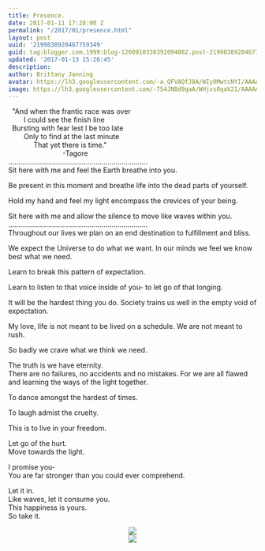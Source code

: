 ```yaml
---
title: Presence.
date: 2017-01-11 17:28:00 Z
permalink: "/2017/01/presence.html"
layout: post
uuid: '2199838920467759349'
guid: tag:blogger.com,1999:blog-1260910330392094082.post-2199838920467759349
updated: '2017-01-13 15:26:45'
description: 
author: Brittany Janning
avatar: https://lh3.googleusercontent.com/-a_QFVAQfJ8A/WIy0MwtcNYI/AAAAAAAAAYU/MjTQjocbF6Q/s640/IMG_20170126_093835_269.jpg
image: https://lh3.googleusercontent.com/-754JNBd9gaA/WHjxs0qaV2I/AAAAAAAAAW8/N43lBLFvHUE/s640/IMG_20160828_111435.jpg
---
```


<div class="css-full-post-content js-full-post-content">
<p dir="ltr">&#160; "And when the frantic race was over <br>&#160;&#160;&#160;&#160;&#160;&#160;&#160; I could see the finish line <br>&#160; Bursting with fear lest I be too late<br>&#160;&#160;&#160;&#160;&#160;&#160;&#160; Only to find at the last minute<br>&#160;&#160;&#160;&#160;&#160;&#160;&#160;&#160;&#160;&#160;&#160;&#160; That yet there is time."<br>&#160;&#160;&#160;&#160;&#160;&#160;&#160;&#160;&#160;&#160;&#160;&#160;&#160;&#160;&#160;&#160;&#160;&#160;&#160;&#160;&#160;&#160;&#160;&#160;&#160;&#160;&#160; -Tagore<br>......................................................................<br>Sit here with me and feel the Earth breathe into you.</p><p dir="ltr">Be present in this moment and breathe life into the dead parts of yourself. </p><p dir="ltr">Hold my hand and feel my light encompass the crevices of your being. </p><p dir="ltr">Sit here with me and allow the silence to move like waves within you.<br>......................................................................<br>Throughout our lives we plan on an end destination to fulfillment and bliss.</p><p dir="ltr">We expect the Universe to do what we want. In our minds we feel we know best what we need.</p><p dir="ltr">Learn to break this pattern of expectation. </p><p dir="ltr">Learn to listen to that voice inside of you- to let go of that longing.</p><p dir="ltr">It will be the hardest thing you do. Society trains us well in the empty void of expectation. </p><p dir="ltr">My love, life is not meant to be lived on a schedule. We are not meant to rush. </p><p dir="ltr">So badly we crave what we think we need.</p><p dir="ltr">The truth is we have eternity. <br>There are no failures, no accidents and no mistakes. For we are all flawed and learning the ways of the light together.</p><p dir="ltr">To dance amongst the hardest of times. </p><p dir="ltr">To laugh admist the cruelty.</p><p dir="ltr">This is to live in your freedom.</p><p dir="ltr">Let go of the hurt.<br>Move towards the light.</p><p dir="ltr">I promise you-<br>You are far stronger than you could ever comprehend.</p><p dir="ltr">Let it in. <br>Like waves, let it consume you. <br>This happiness is yours. <br>So take it.</p><div class="separator" style="clear: both; text-align: center;"> <a href="https://lh3.googleusercontent.com/-gz4BpgPMOJ4/WHZrPQAmNbI/AAAAAAAAAWs/O0_2MgaP5yk/s1600/IMG_20170105_115407_520.jpg" imageanchor="1" style="margin-left: 1em; margin-right: 1em;"> <img border="0" src="https://lh3.googleusercontent.com/-gz4BpgPMOJ4/WHZrPQAmNbI/AAAAAAAAAWs/O0_2MgaP5yk/s640/IMG_20170105_115407_520.jpg"> </a> </div><div class="separator" style="clear: both; text-align: center;"> <a href="https://lh3.googleusercontent.com/-754JNBd9gaA/WHjxs0qaV2I/AAAAAAAAAW8/N43lBLFvHUE/s1600/IMG_20160828_111435.jpg" imageanchor="1" style="margin-left: 1em; margin-right: 1em;"> <img border="0" src="https://lh3.googleusercontent.com/-754JNBd9gaA/WHjxs0qaV2I/AAAAAAAAAW8/N43lBLFvHUE/s640/IMG_20160828_111435.jpg"> </a> </div>
</div>
